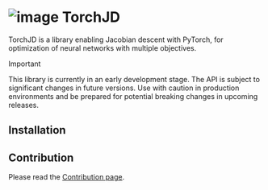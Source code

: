 # ![image](docs/source/icons/favicon-32x32.png) TorchJD

TorchJD is a library enabling Jacobian descent with PyTorch, for optimization of neural networks
with multiple objectives.

> [!IMPORTANT]
> This library is currently in an early development stage. The API is subject to significant changes
> in future versions. Use with caution in production environments and be prepared for potential
> breaking changes in upcoming releases.

## Installation
<!-- start installation -->

<!-- end installation -->
## Contribution

Please read the [Contribution page](CONTRIBUTING.md).

